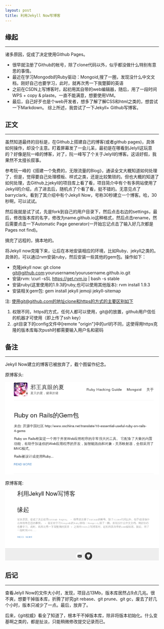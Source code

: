```yaml
---
layout: post
title: 利用Jekyll Now写博客
---
```


## 缘起
----

诸多原因，促成了决定使用Github Pages。

- 很早就注册了Github的帐号，除了clone代码以外，似乎都没做什么特别有意思的事情。
- 最近在学习Mongodb的Ruby驱动：Mongoid,搜了一圈，发现没什么中文文档，刚好自己也要学习，此时，就再次秀一下我蹩脚的英语
- 之前在CSDN上写博客时，起初用其自带的web编辑器，随后，用了一段时间WPS + copy & plaste。一直不能满意，想要使用VIM。
- 最后，自己好歹也是个web开发者，想多了解了解CSS和html之类的，想尝试一下Markdown。
综上所述，我尝试了一下Jekyll+ Github写博客。

## 正文
-----

虽然知道最终的目标是，在Github上搭建自己的博客(或者github pages)，具体如何操作，却没个主意。盯着屏幕发了一会儿呆，最初是在哪看到Jelyll这玩意的？好像是阮一峰的博客，对了，阮一峰写了个关于Jelyll的博客。这话好假，我果然不太擅长叙事。

参考阮一峰的《搭建一个免费的，无限流量的Blog》，通读全文大概知道如何处理了，但是，觉得要自己处理模板、样式之类，还是比较繁琐的。但也大概的知道了如何处理，去Github上jekyll的项目库上看了看，项目简介中有个有多网站使用了Jekyll的介绍，点了进去后，随机点了个看了看，挺不错的。无意见点了barryclark，看到了其介绍中有个Jekyll Now，号称30秒建立一个博客。哈，30秒啊，可以试试。

然后我就是试了试，先是fork到自己的用户目录下，然后点击右边的settings，最后，修改版本库的名字，修改为name.github.io这种格式，然后点击rename，然后需要点击一下Automatic Page generator(一开始忘记点击了输入好几次都是Pages not find)。

搞完了远程的，搞本地的。

将Jekyll now克隆下来，让后在本地安装相应的环境，比如Ruby、jekyll之类的。具体的，可以通过rvm安装ruby，然后安装一些其他的gem包。操作如下：

- 克隆jekyll now: git clone git@github.com:yourusername/yourusername.github.io.git
- 安装rvm: \curl -sSL https://get.rvm.io | bash -s stable
- 安装ruby(这里使用的1.9.3的ruby,也可以使用其他版本): rvm install 1.9.3 
- 安装相关gem包: gem install jekyll jemoji jekyll-sitemap

注: 使用git@github.com的地址clone和https的方式的主要区别如下

1. 权限不同，https的方式，任何人都可以使用，git@的放置，github用户信任的机器才可使用（即上传了ssh key） 
2. .git目录下的config文件中[remote "origin"]中的url的不同，这使得用https克隆的版本库每次push时都需要输入用户名和密码

## 备注
----

Jekyll Now建立的博客已被放弃了，截个图留作纪念。

原博客头: 

<div>
  <img src="/assets/images/old_blog.png">
</div> 

原博客尾: 

<div>
  <img src="/assets/images/old_blog1.png">
</div> 

## 后记
----
 
查看Jelyll Now的文件大小时，发现，项目占13Mb，版本库居然占9点几兆。很不爽，想要干掉版本库，折腾了好究git rebase、git prune、git gc，废去了好几个小时，版本只减少了一点。最后，放弃了。

后来，《git权威》看全了知道了，根本干不掉版本库，除非将版本初始化。什么变基啊之类的，都是扯淡，只能稍微修改提交记录而已。

